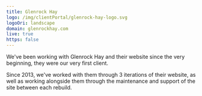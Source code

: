 ```yaml
---
title: Glenrock Hay
logo: /img/clientPortal/glenrock-hay-logo.svg
logoOri: landscape
domain: glenrockhay.com
live: true
https: false
---
```


We've been working with Glenrock Hay and their website since the very beginning, they were our very first client.

Since 2013, we've worked with them through 3 iterations of their website, as well as working alongside them through the maintenance and support of the site between each rebuild.
